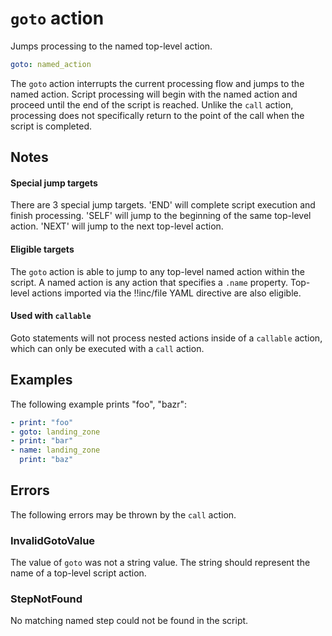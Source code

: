 # `goto` action
Jumps processing to the named top-level action.

```YAML
goto: named_action
```

The `goto` action interrupts the current processing flow and jumps to the named action. Script processing will begin with the named action and proceed until the end of the script is reached. Unlike the `call` action, processing does not specifically return to the point of the call when the script is completed.

## Notes
#### Special jump targets
There are 3 special jump targets. 'END' will complete script execution and finish processing. 'SELF' will jump to the beginning of the same top-level action. 'NEXT' will jump to the next top-level action.

#### Eligible targets
The `goto` action is able to jump to any top-level named action within the script. A named action is any action that specifies a `.name` property. Top-level actions imported via the !!inc/file YAML directive are also eligible.

#### Used with `callable`
Goto statements will not process nested actions inside of a `callable` action, which can only be executed with a `call` action.

## Examples
The following example prints "foo", "bazr":
```YAML
- print: "foo"
- goto: landing_zone
- print: "bar"
- name: landing_zone
  print: "baz"
```

## Errors
The following errors may be thrown by the `call` action.
### InvalidGotoValue
The value of `goto` was not a string value. The string should represent the name of a top-level script action.

### StepNotFound
No matching named step could not be found in the script.
